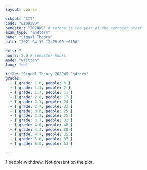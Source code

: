 ```yaml
---
layout: course

school: "CIT"
code: "EI00330"
semester: "2020WS" # refers to the year of the semester start
exam_type: "endterm"
name: "Signal Theory"
date: "2021-04-12 12:00:00 +0100"

ects: 7
hours: 5.0 # semester hours
mode: "written"
lang: "en"

title: "Signal Theory 2020WS Endterm"
grades:
  - { grade: 1.0, people: 6 }
  - { grade: 1.3, people: 7 }
  - { grade: 1.7, people: 11 }
  - { grade: 2.0, people: 17 }
  - { grade: 2.3, people: 24 }
  - { grade: 2.7, people: 23 }
  - { grade: 3.0, people: 25 }
  - { grade: 3.3, people: 35 }
  - { grade: 3.7, people: 32 }
  - { grade: 4.0, people: 48 }
  - { grade: 4.3, people: 38 }
  - { grade: 4.7, people: 25 }
  - { grade: 5.0, people: 37 }
  - { grade: 6.0, people: 53 }

---
```


1 people withdrew. Not present on the plot. 
